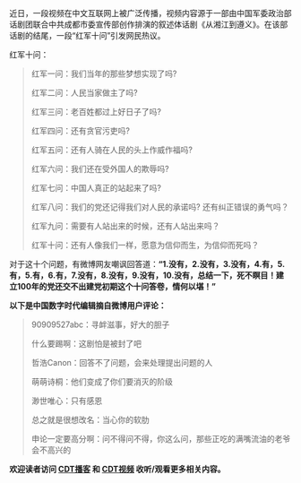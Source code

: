 
近日，一段视频在中文互联网上被广泛传播，视频内容源于一部由中国军委政治部话剧团联合中共成都市委宣传部创作排演的叙述体话剧《从湘江到遵义》。在该部话剧的结尾，一段“红军十问”引发网民热议。


红军十问：



> 
> 红军一问：我们当年的那些梦想实现了吗?
> 
> 
> 红军二问：人民当家做主了吗?
> 
> 
> 红军三问：老百姓都过上好日子了吗?
> 
> 
> 红军四问：还有贪官污吏吗?
> 
> 
> 红军五问：还有人骑在人民的头上作威作福吗?
> 
> 
> 红军六问：我们还在受外国人的欺辱吗?
> 
> 
> 红军七问：中国人真正的站起来了吗?
> 
> 
> 红军八问：我们的党还记得我们对人民的承诺吗? 还有纠正错误的勇气吗？
> 
> 
> 红军九问：需要有人站出来的时候，还有人站出来吗？
> 
> 
> 红军十问：还有人像我们一样，愿意为信仰而生，为信仰而死吗？
> 
> 
> 


对于这十个问题，有微博网友嘲讽回答道：**“1.没有，2.没有，3.没有，4.有，5.有，5.有，6.有，7.没有，8.没有，9.没有，10.没有，总结一下，死不瞑目！建立100年的党还交不出建党初期这个十问答卷，情何以堪！”** 


**以下是中国数字时代编辑摘自微博用户评论：** 



> 
> 90909527abc：寻衅滋事，好大的胆子
> 
> 
> 什么要踢啊：这剧怕是被封了吧
> 
> 
> 哲浩Canon：回答不了问题，会来处理提出问题的人
> 
> 
> 萌萌诗桐：他们变成了你们要消灭的阶级
> 
> 
> 渺世唯心：只有感恩
> 
> 
> 总之就是很想改名：当心你的软肋
> 
> 
> 申论一定要高分啊：问不得问不得，你这么问，那些正吃的满嘴流油的老爷会不高兴的
> 
> 
> 


**欢迎读者访问 [CDT播客](https://open.firstory.me/user/cdt/platforms "CDT播客") 和 [CDT视频](https://www.youtube.com/@CDTChinese/videos "CDT视频") 收听/观看更多相关内容。** 

